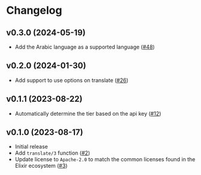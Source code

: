 # Changelog

## v0.3.0 (2024-05-19)

- Add the Arabic language as a supported language ([#48](https://github.com/hergetto/deepl_ex/pull/48))

## v0.2.0 (2024-01-30)

- Add support to use options on translate ([#26](https://github.com/hergetto/deepl_ex/pull/26))

## v0.1.1 (2023-08-22)

- Automatically determine the tier based on the api key ([#12](https://github.com/hergetto/deepl_ex/pull/12))

## v0.1.0 (2023-08-17)

- Initial release
- Add `translate/3` function ([#2](https://github.com/hergetto/deepl_ex/pull/2))
- Update license to `Apache-2.0` to match the common licenses found in the Elixir ecosystem ([#3](https://github.com/hergetto/deepl_ex/pull/3))
